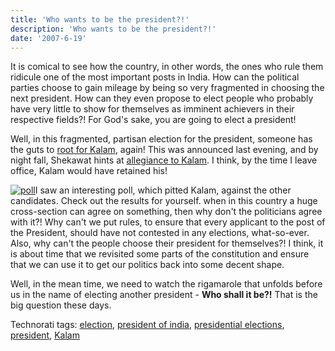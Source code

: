 ```yaml
---
title: 'Who wants to be the president?!'
description: 'Who wants to be the president?!'
date: '2007-6-19'
---
```


It is comical to see how the country, in other words, the ones who rule them ridicule one of the most important posts in India. How can the political parties choose to gain mileage by being so very fragmented in choosing the next president. How can they even propose to elect people who probably have very little to show for themselves as imminent achievers in their respective fields?! For God's sake, you are going to elect a president!

Well, in this fragmented, partisan election for the president, someone has the guts to [root for Kalam][0], again! This was announced last evening, and by night fall, Shekawat hints at [allegiance to Kalam][1]. I think, by the time I leave office, Kalam would have retained his!

[![poll](/images/poll_thumb.png)][2]I saw an interesting poll, which pitted Kalam, against the other candidates. Check out the results for yourself. when in this country a huge cross-section can agree on something, then why don't the politicians agree with it?! Why can't we put rules, to ensure that every applicant to the post of the President, should have not contested in any elections, what-so-ever. Also, why can't the people choose their president for themselves?! I think, it is about time that we revisited some parts of the constitution and ensure that we can use it to get our politics back into some decent shape.

Well, in the mean time, we need to watch the rigamarole that unfolds before us in the name of electing another president - **Who shall it be?!** That is the big question these days.

Technorati tags: [election][3], [president of india][4], [presidential elections][5], [president][6], [Kalam][7]


[0]: http://timesofindia.indiatimes.com/articleshow/2130991.cms
[1]: http://timesofindia.indiatimes.com/Shekhawat_hints_at_withdrawing_from_Prez_race/articleshow/2132325.cms
[2]: http://shvelmur.com/images/wpress/Whowantstobethepresident_9537/poll.png
[3]: http://technorati.com/tags/election
[4]: http://technorati.com/tags/president%20of%20india
[5]: http://technorati.com/tags/presidential%20elections
[6]: http://technorati.com/tags/president
[7]: http://technorati.com/tags/Kalam
